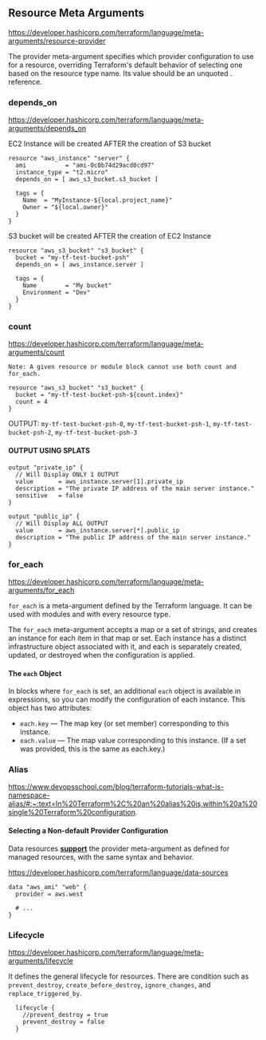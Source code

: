 ## Resource Meta Arguments

https://developer.hashicorp.com/terraform/language/meta-arguments/resource-provider 

The provider meta-argument specifies which provider configuration to use for a resource, overriding Terraform's default behavior of selecting one based on the resource type name. Its value should be an unquoted <PROVIDER>.<ALIAS> reference.

### depends_on

https://developer.hashicorp.com/terraform/language/meta-arguments/depends_on

EC2 Instance will be created AFTER the creation of S3 bucket
```
resource "aws_instance" "server" {
  ami           = "ami-0c0b74d29acd0cd97"
  instance_type = "t2.micro"
  depends_on = [ aws_s3_bucket.s3_bucket ]

  tags = {
    Name  = "MyInstance-${local.project_name}"
    Owner = "${local.owner}"
  }
}
```

S3 bucket will be created AFTER the creation of EC2 Instance
```
resource "aws_s3_bucket" "s3_bucket" {
  bucket = "my-tf-test-bucket-psh"
  depends_on = [ aws_instance.server ]

  tags = {
    Name        = "My bucket"
    Environment = "Dev"
  }
}
```

### count

https://developer.hashicorp.com/terraform/language/meta-arguments/count

`Note: A given resource or module block cannot use both count and for_each.`

```
resource "aws_s3_bucket" "s3_bucket" {
  bucket = "my-tf-test-bucket-psh-${count.index}"
  count = 4
}
```
OUTPUT: `my-tf-test-bucket-psh-0`, `my-tf-test-bucket-psh-1`, `my-tf-test-bucket-psh-2`, `my-tf-test-bucket-psh-3`

#### OUTPUT USING SPLATS

```
output "private_ip" {
  // Will Display ONLY 1 OUTPUT
  value       = aws_instance.server[1].private_ip
  description = "The private IP address of the main server instance."
  sensitive   = false
}

output "public_ip" {
  // Will Display ALL OUTPUT  
  value       = aws_instance.server[*].public_ip
  description = "The public IP address of the main server instance."
}
```

### for_each

https://developer.hashicorp.com/terraform/language/meta-arguments/for_each 

`for_each` is a meta-argument defined by the Terraform language. It can be used with modules and with every resource type.

The `for_each` meta-argument accepts a map or a set of strings, and creates an instance for each item in that map or set. Each instance has a distinct infrastructure object associated with it, and each is separately created, updated, or destroyed when the configuration is applied.

#### The `each` Object

In blocks where `for_each` is set, an additional `each` object is available in expressions, so you can modify the configuration of each instance. This object has two attributes:

- `each.key` — The map key (or set member) corresponding to this instance.
- `each.value` — The map value corresponding to this instance. (If a set was provided, this is the same as each.key.)


### Alias

https://www.devopsschool.com/blog/terraform-tutorials-what-is-namespace-alias/#:~:text=In%20Terraform%2C%20an%20alias%20is,within%20a%20single%20Terraform%20configuration. 

#### Selecting a Non-default Provider Configuration

Data resources **[support](https://developer.hashicorp.com/terraform/language/data-sources)** the provider meta-argument as defined for managed resources, with the same syntax and behavior.

https://developer.hashicorp.com/terraform/language/data-sources 

```
data "aws_ami" "web" {
  provider = aws.west

  # ...
}

```

### Lifecycle

https://developer.hashicorp.com/terraform/language/meta-arguments/lifecycle 

It defines the general lifecycle for resources. There are condition such as `prevent_destroy`, `create_before_destroy`, `ignore_changes`, and `replace_triggered_by`.

```
  lifecycle {
    //prevent_destroy = true
    prevent_destroy = false
  }
```